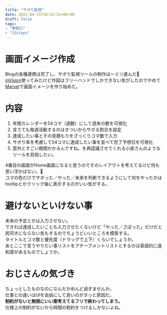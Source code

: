 ```yaml
---
title: "サボり監視"
date: 2021-04-25T18:32:51+09:00
draft: false
tags: 
- "無駄口"
- "52steps"
---
```


# 画面イメージ作成
Blogの各種連携は完了し、サボり監視ツールの制作は一ミリ進んだ🤥  
[inVision](https://www.invisionapp.com/)使ってみたけど作図はフリーハンドでしかできない気がしたのでやめて[Marvel](https://marvelapp.com/)で画面イメージを作り始めた。  

# 内容
1. 年間カレンダーを54コマ（週数）にして週末の数を可視化
2. 言うても毎週活動するのはきついからサボる割合を設定
3. 達成したい事とその見積もりをざっくりコマ数で入力
4. サボり率を考慮して54コマに達成したい事を並べて完了予想日を可視化
5. 意外とすごい期間かかるんですね。を再認識させてくれる小泉さんのようなツールを目指したい。

4番目の画面がHome画面になると思うのでそのレイアウトを考えてるけど何も思い浮かばない。🤔  
コマの色だけでサボった／やった／未来を判断できるようにして何をやったかはtooltipとかクリック後に表示するのがいい気がする。  

# 避けないといけない事
未来の予定とかは入力させない。  
できれば達成したいことも入力させたくないけど「やった／さぼった」だけだと尻叩きにならない気もするのでちょうどいいところを模索する。  
タイトルとコマ数と優先度（ドラッグで上下）くらいでしょうか。  
あとここで言うやりたい事リストをアチーブメントリストとするのは英語的に違和感があるものでしょうか。  

# おじさんの気づき
ちょっとしたものなのになんだかめんど過ぎませんか。  
仕事との違いはUIを自由にして良いのがきっと原因だ。  
__制約がないと無限にいい案考えてるフリで終わってしまう。__  
仕様上の制約がないから時間の制約をつけるしかないよね。  
  
